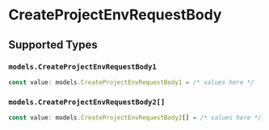 # CreateProjectEnvRequestBody


## Supported Types

### `models.CreateProjectEnvRequestBody1`

```typescript
const value: models.CreateProjectEnvRequestBody1 = /* values here */
```

### `models.CreateProjectEnvRequestBody2[]`

```typescript
const value: models.CreateProjectEnvRequestBody2[] = /* values here */
```

